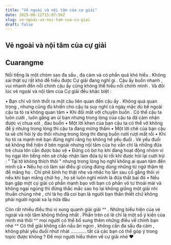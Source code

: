 ```yaml
---
title: "Vẻ ngoài và nội tâm của cự giải"
date: 2025-06-12T15:07:56Z
slug: ve-ngoai-va-noi-tam-cua-cu-giai
draft: false
---
```


## Vẻ ngoài và nội tâm của cự giải

## Cuarangme

Nổi tiếng là một chòm sao đa sầu , đa cảm và có phần quá khó hiểu . Không sai thật sự rất khó để hiểu được Cự giải đang nghĩ gì . Cậu ấy buồn nhanh , vui nhanh đến nỗi chính cậu ấy cũng không thể hiểu nổi chính mình . Và đôi lúc vẻ ngoài và nội tâm của Cự giải đều khác biệt :
 
• Bạn chỉ vô tình thốt ra một câu liên quan đến cậu ấy . Không quá quan trọng , nhưng cũng đủ khiến cho cậu ta suy nghĩ cả ngày mặc dù bề ngoài cậu ta tỏ ra không quan tâm
• Khi đối mắt với chuyện buồn . Có thể cậu ta luôn cười , luôn gắng an ủi bạn nhưng trong lòng của cậu ta đã cảm nhận được vị chua xót , đau buồn
• Một lời khen của bạn cậu ta có thể vờ không để ý nhưng trong lòng thì cậu ta đang mừng thầm
• Một lời chê của bạn cậu ta sẽ chỉ hỏi lý do thôi nhưng trong lòng thì đang buồn rười rượi mất rồi
• Khi họ tỏ ra mạnh mẽ bạn đừng nghĩ rằng họ không hề yếu đuối . Vẻ yếu đuối sẽ không thể hiện ở bên ngoài nhưng nội tâm của họ vẫn chỉ là những đứa trẻ chưa lớn cần được bảo vệ
• Đừng có bơ họ khi đang hoạt động nhóm vì họ ngại lên tiếng nên sẽ chấp nhận làm đứa tự kỉ rồi khi được hỏi lại cười trừ : " Tại tớ không thích thôi " nhưng trong lòng họ nghĩ không ai quan tâm đến mình cả
• Nếu họ có làm sai điều gì cũng đừng dùng những từ ngữ thậm tệ để mắng họ . Chỉ phê bình họ thật nhẹ và nhắc họ lần sau cố gắng thôi vì nếu khi bạn mắng chửi họ , họ sẽ luôn nghĩ mình là đứa thất bại đó
• Nếu bạn gặp một cự giải có phần mạnh bạo với bạn có phần vô tư thoải mái và không ngại ngùng thì đừng thắc mắc sao họ lại không giống một giải nhi thuần chủng nhé , chỉ là họ đã coi bạn là người bạn thân thiết chứ không phải người ngoài xa lạ nữa đâu
 
Còn rất nhiều điều thú vị xung quanh giải giải ^^ . Những biểu hiện của vẻ ngoải và nội tâm không thống nhất . Phần trên có lẽ chỉ là một số ý kiến của mình mà thôi ^^ mọi người có thể bổ sung thêm những điều về chính bạn nhé ^^
Có thể giải không cần nấu ăn ngon , không cần đa sầu đa cảm , không phải yếu đuối nhút nhát ............ tất cả các bạn có thể góp ý trong topic được không ? Để mọi người hiểu thêm về cự giải nhé ♥